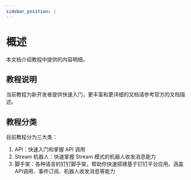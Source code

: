 ```yaml
---
sidebar_position: 1
---
```


# 概述

本文档介绍教程中提供的内容明细。

## 教程说明

当前教程为新开发者提供快速入门，更丰富和更详细的文档请参考官方的文档描述。

## 教程分类

目前教程分为三大类：

1. API：快速入门和掌握 API 调用
2. Stream 机器人：快速掌握 Stream 模式的机器人收发消息能力
3. 脚手架：各种语言的钉钉脚手架，帮助你快速搭建基于钉钉平台应用。涵盖 API调用、事件订阅、机器人收发消息等能力